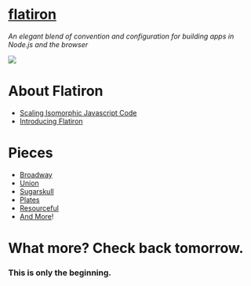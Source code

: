 # [flatiron](http://flatironjs.org)

*An elegant blend of convention and configuration for building apps in Node.js and the browser*

![](http://flatironjs.org/img/flatiron.png)

# About Flatiron

* [Scaling Isomorphic Javascript Code](http://blog.nodejitsu.com/scaling-isomorphic-javascript-code)
* [Introducing Flatiron](http://blog.nodejitsu.com/introducing-flatiron)

# Pieces

* [Broadway](https://github.com/flatiron/broadway)
* [Union](https://github.com/flatiron/union)
* [Sugarskull](https://github.com/flatiron/sugarskull)
* [Plates](https://github.com/flatiron/plates)
* [Resourceful](https://github.com/flatiron/resourceful)
* [And More](https://github.com/flatiron)!

# What more? Check back tomorrow.

### This is only the beginning.
